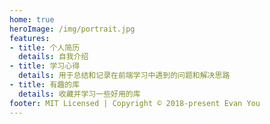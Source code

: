 ```yaml
---
home: true
heroImage: /img/portrait.jpg
features:
- title: 个人简历
  details: 自我介绍
- title: 学习心得
  details: 用于总结和记录在前端学习中遇到的问题和解决思路
- title: 有趣的库
  details: 收藏并学习一些好用的库
footer: MIT Licensed | Copyright © 2018-present Evan You
---
```

